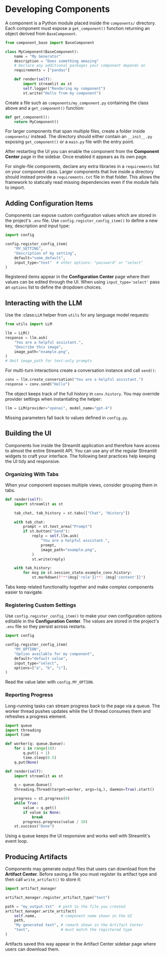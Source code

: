 # Developing Components

A component is a Python module placed inside the `components/` directory.  Each component must expose a `get_component()` function returning an object derived from `BaseComponent`.

```python
from component_base import BaseComponent

class MyComponent(BaseComponent):
    name = "My Generator"
    description = "Does something amazing"
    # Declare any additional packages your component depends on
    requirements = ["pandas"]

    def render(self):
        import streamlit as st
        self.logger("Rendering my component")
        st.write("Hello from my component")
```

Create a file such as `components/my_component.py` containing the class above and a `get_component()` function:

```python
def get_component():
    return MyComponent()
```

For larger components that span multiple files, create a folder inside
`components/` instead.  The directory should either contain an
`__init__.py` exposing `get_component()` or a `main.py` file with the
entry point.

After restarting the UI you can enable the component from the **Component Center** page in the sidebar. Once enabled it appears as its own page.

For single-file components, declare any extra libraries in a ``requirements`` list on your component class.  Larger components that live inside a directory should instead provide a ``requirements.txt`` file in that folder.  This allows the framework to statically read missing dependencies even if the module fails to import.

## Adding Configuration Items

Components can expose custom configuration values which are stored in the project's `.env` file. Use `config.register_config_item()` to define a new key, description and input type:

```python
import config

config.register_config_item(
    "MY_SETTING",
    "Description of my setting",
    default="some_default",
    input_type="text"  # other options: "password" or "select"
)
```

Registered items appear in the **Configuration Center** page where their values can be edited through the UI.
When using ``input_type='select'`` pass an ``options`` list to define the dropdown choices.

## Interacting with the LLM

Use the :class:`LLM` helper from ``utils`` for any language model requests:

```python
from utils import LLM

llm = LLM()
response = llm.ask(
    "You are a helpful assistant.",
    "Describe this image",
    image_path="example.png",
)
# Omit image_path for text-only prompts
```

For multi-turn interactions create a conversation instance and call ``send()``:

```python
conv = llm.create_conversation("You are a helpful assistant.")
response = conv.send("Hello")
```
The object keeps track of the full history in ``conv.history``.
You may override provider settings when instantiating the helper:

```python
llm = LLM(provider="openai", model_name="gpt-4")
```
Missing parameters fall back to values defined in `config.py`.

## Building the UI

Components live inside the Streamlit application and therefore have access to
almost the entire Streamlit API.  You can use any of the regular Streamlit
widgets to craft your interface.  The following best practices help keeping the
UI tidy and responsive.

### Organizing With Tabs

When your component exposes multiple views, consider grouping them in tabs.

```python
def render(self):
    import streamlit as st

    tab_chat, tab_history = st.tabs(["Chat", "History"])

    with tab_chat:
        prompt = st.text_area("Prompt")
        if st.button("Send"):
            reply = self.llm.ask(
                "You are a helpful assistant.",
                prompt,
                image_path="example.png",
            )
            st.write(reply)

    with tab_history:
        for msg in st.session_state.example_conv.history:
            st.markdown(f"**{msg['role']}**: {msg['content']}")
```

Tabs keep related functionality together and make complex components easier to
navigate.

### Registering Custom Settings

Use `config.register_config_item()` to make your own configuration options
editable in the **Configuration Center**.  The values are stored in the project's
`.env` file so they persist across restarts.

```python
import config

config.register_config_item(
    "MY_OPTION",
    "Option available for my component",
    default="default value",
    input_type="select",
    options=["a", "b", "c"],
)
```

Read the value later with `config.MY_OPTION`.

### Reporting Progress

Long-running tasks can stream progress back to the page via a queue.  The worker
thread pushes updates while the UI thread consumes them and refreshes a progress
element.

```python
import queue
import threading
import time

def worker(q: queue.Queue):
    for i in range(10):
        q.put(i + 1)
        time.sleep(0.5)
    q.put(None)

def render(self):
    import streamlit as st

    q = queue.Queue()
    threading.Thread(target=worker, args=(q,), daemon=True).start()

    progress = st.progress(0)
    while True:
        value = q.get()
        if value is None:
            break
        progress.progress(value / 10)
    st.success("Done")
```

Using a queue keeps the UI responsive and works well with Streamlit's event
loop.

## Producing Artifacts

Components may generate output files that users can download from the
**Artifact Center**. Before saving a file you must register its artifact type
and then call `write_artifact()` to store it:

```python
import artifact_manager

artifact_manager.register_artifact_type("text")

path = "my_output.txt"  # path to the file you created
artifact_manager.write_artifact(
    self.name,           # component name shown in the UI
    path,
    "My generated text", # remark shown in the Artifact Center
    "text",              # must match the registered type
)
```

Artifacts saved this way appear in the Artifact Center sidebar page where users
can download them.


